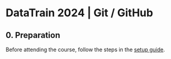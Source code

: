 # DataTrain 2024 | Git / GitHub

## 0. Preparation

Before attending the course, follow the steps in the [setup guide](documentation/00-setup-your-environment.md).

